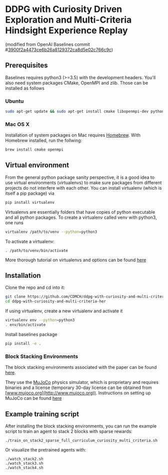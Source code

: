 # DDPG with Curiosity Driven Exploration and Multi-Criteria Hindsight Experience Replay

(modified from OpenAI Baselines commit #[3900f2a4473ce6b26a8129372ca8d5e02c766c9c](https://github.com/openai/baselines/tree/3900f2a4473ce6b26a8129372ca8d5e02c766c9c))

## Prerequisites 
Baselines requires python3 (>=3.5) with the development headers. You'll also need system packages CMake, OpenMPI and zlib. Those can be installed as follows
### Ubuntu
```bash
sudo apt-get update && sudo apt-get install cmake libopenmpi-dev python3-dev zlib1g-dev
```
    
### Mac OS X
Installation of system packages on Mac requires [Homebrew](https://brew.sh). With Homebrew installed, run the follwing:
```bash
brew install cmake openmpi
```
    
## Virtual environment
From the general python package sanity perspective, it is a good idea to use virtual environments (virtualenvs) to make sure packages from different projects do not interfere with each other. You can install virtualenv (which is itself a pip package) via
```bash
pip install virtualenv
```
Virtualenvs are essentially folders that have copies of python executable and all python packages.
To create a virtualenv called venv with python3, one runs 
```bash
virtualenv /path/to/venv --python=python3
```
To activate a virtualenv: 
```
. /path/to/venv/bin/activate
```
More thorough tutorial on virtualenvs and options can be found [here](https://virtualenv.pypa.io/en/stable/) 


## Installation
Clone the repo and cd into it:
```bash
git clone https://github.com/CDMCH/ddpg-with-curiosity-and-multi-criteria-her.git
cd ddpg-with-curiosity-and-multi-criteria-her
```
If using virtualenv, create a new virtualenv and activate it
```bash
virtualenv env --python=python3
. env/bin/activate
```
Install baselines package
```bash
pip install -e .
```
### Block Stacking Environments
The block stacking environments associated with the paper can be found [here](https://github.com/CDMCH/gym-fetch-stack).

They use the [MuJoCo](http://www.mujoco.org) physics simulator, which is proprietary and requires binaries and a license (temporary 30-day license can be obtained from [www.mujoco.org](http://www.mujoco.org)). Instructions on setting up MuJoCo can be found [here](https://github.com/openai/mujoco-py)

## Example training script

After installing the block stacking environments, you can run the example script to train an agent to stack 2 blocks with sparse rewards:
```
./train_on_stack2_sparse_full_curriculum_curiosity_multi_criteria.sh
```
Or visualize the pretrained agents with:
```
./watch_stack2.sh
./watch_stack3.sh
./watch_stack4.sh
```

